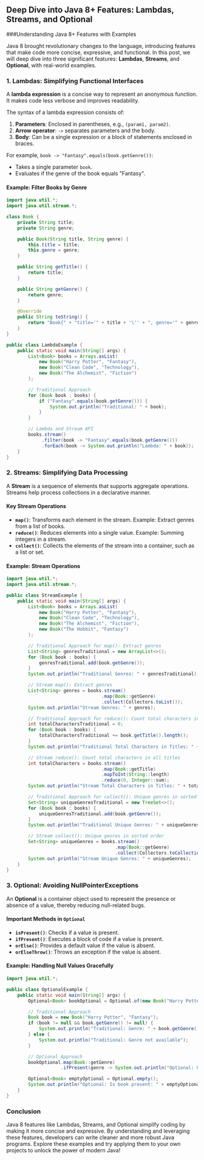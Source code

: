 ## Deep Dive into Java 8+ Features: Lambdas, Streams, and Optional

###Understanding Java 8+ Features with Examples

Java 8 brought revolutionary changes to the language, introducing features that make code more concise, expressive, and functional. In this post, we will deep dive into three significant features: **Lambdas**, **Streams**, and **Optional**, with real-world examples.

### 1. Lambdas: Simplifying Functional Interfaces
A **lambda expression** is a concise way to represent an anonymous function. It makes code less verbose and improves readability.

The syntax of a lambda expression consists of:
1. **Parameters**: Enclosed in parentheses, e.g., `(param1, param2)`.
2. **Arrow operator**: `->` separates parameters and the body.
3. **Body**: Can be a single expression or a block of statements enclosed in braces.

For example, `book -> "Fantasy".equals(book.getGenre())`:
- Takes a single parameter `book`.
- Evaluates if the genre of the book equals "Fantasy".

#### Example: Filter Books by Genre

```java
import java.util.*;
import java.util.stream.*;

class Book {
    private String title;
    private String genre;

    public Book(String title, String genre) {
        this.title = title;
        this.genre = genre;
    }

    public String getTitle() {
        return title;
    }

    public String getGenre() {
        return genre;
    }

    @Override
    public String toString() {
        return "Book{" + "title='" + title + '\'' + ", genre='" + genre + '\'' + '}';
    }
}

public class LambdaExample {
    public static void main(String[] args) {
        List<Book> books = Arrays.asList(
            new Book("Harry Potter", "Fantasy"),
            new Book("Clean Code", "Technology"),
            new Book("The Alchemist", "Fiction")
        );

        // Traditional Approach
        for (Book book : books) {
            if ("Fantasy".equals(book.getGenre())) {
                System.out.println("Traditional: " + book);
            }
        }

        // Lambda and Stream API
        books.stream()
             .filter(book -> "Fantasy".equals(book.getGenre()))
             .forEach(book -> System.out.println("Lambda: " + book));
    }
}
```

### 2. Streams: Simplifying Data Processing
A **Stream** is a sequence of elements that supports aggregate operations. Streams help process collections in a declarative manner.

#### Key Stream Operations
- **`map()`**: Transforms each element in the stream. Example: Extract genres from a list of books.
- **`reduce()`**: Reduces elements into a single value. Example: Summing integers in a stream.
- **`collect()`**: Collects the elements of the stream into a container, such as a list or set.

#### Example: Stream Operations

```java
import java.util.*;
import java.util.stream.*;

public class StreamExample {
    public static void main(String[] args) {
        List<Book> books = Arrays.asList(
            new Book("Harry Potter", "Fantasy"),
            new Book("Clean Code", "Technology"),
            new Book("The Alchemist", "Fiction"),
            new Book("The Hobbit", "Fantasy")
        );

        // Traditional Approach for map(): Extract genres
        List<String> genresTraditional = new ArrayList<>();
        for (Book book : books) {
            genresTraditional.add(book.getGenre());
        }
        System.out.println("Traditional Genres: " + genresTraditional);

        // Stream map(): Extract genres
        List<String> genres = books.stream()
                                   .map(Book::getGenre)
                                   .collect(Collectors.toList());
        System.out.println("Stream Genres: " + genres);

        // Traditional Approach for reduce(): Count total characters in all titles
        int totalCharactersTraditional = 0;
        for (Book book : books) {
            totalCharactersTraditional += book.getTitle().length();
        }
        System.out.println("Traditional Total Characters in Titles: " + totalCharactersTraditional);

        // Stream reduce(): Count total characters in all titles
        int totalCharacters = books.stream()
                                   .map(Book::getTitle)
                                   .mapToInt(String::length)
                                   .reduce(0, Integer::sum);
        System.out.println("Stream Total Characters in Titles: " + totalCharacters);

        // Traditional Approach for collect(): Unique genres in sorted order
        Set<String> uniqueGenresTraditional = new TreeSet<>();
        for (Book book : books) {
            uniqueGenresTraditional.add(book.getGenre());
        }
        System.out.println("Traditional Unique Genres: " + uniqueGenresTraditional);

        // Stream collect(): Unique genres in sorted order
        Set<String> uniqueGenres = books.stream()
                                        .map(Book::getGenre)
                                        .collect(Collectors.toCollection(TreeSet::new));
        System.out.println("Stream Unique Genres: " + uniqueGenres);
    }
}
```

### 3. Optional: Avoiding NullPointerExceptions
An **Optional** is a container object used to represent the presence or absence of a value, thereby reducing null-related bugs.

#### Important Methods in `Optional`
- **`isPresent()`**: Checks if a value is present.
- **`ifPresent()`**: Executes a block of code if a value is present.
- **`orElse()`**: Provides a default value if the value is absent.
- **`orElseThrow()`**: Throws an exception if the value is absent.

#### Example: Handling Null Values Gracefully

```java
import java.util.*;

public class OptionalExample {
    public static void main(String[] args) {
        Optional<Book> bookOptional = Optional.of(new Book("Harry Potter", "Fantasy"));

        // Traditional Approach
        Book book = new Book("Harry Potter", "Fantasy");
        if (book != null && book.getGenre() != null) {
            System.out.println("Traditional: Genre: " + book.getGenre());
        } else {
            System.out.println("Traditional: Genre not available");
        }

        // Optional Approach
        bookOptional.map(Book::getGenre)
                    .ifPresent(genre -> System.out.println("Optional: Genre: " + genre));

        Optional<Book> emptyOptional = Optional.empty();
        System.out.println("Optional: Is book present: " + emptyOptional.isPresent());
    }
}
```

### Conclusion
Java 8 features like Lambdas, Streams, and Optional simplify coding by making it more concise and expressive. By understanding and leveraging these features, developers can write cleaner and more robust Java programs. Explore these examples and try applying them to your own projects to unlock the power of modern Java!

